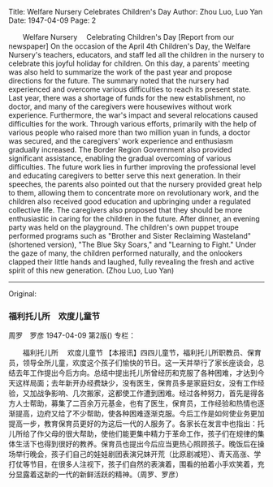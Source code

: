 Title: Welfare Nursery Celebrates Children's Day
Author: Zhou Luo, Luo Yan
Date: 1947-04-09
Page: 2

　　Welfare Nursery
  　Celebrating Children's Day
    [Report from our newspaper] On the occasion of the April 4th Children's Day, the Welfare Nursery's teachers, educators, and staff led all the children in the nursery to celebrate this joyful holiday for children. On this day, a parents' meeting was also held to summarize the work of the past year and propose directions for the future. The summary noted that the nursery had experienced and overcome various difficulties to reach its present state. Last year, there was a shortage of funds for the new establishment, no doctor, and many of the caregivers were housewives without work experience. Furthermore, the war's impact and several relocations caused difficulties for the work. Through various efforts, primarily with the help of various people who raised more than two million yuan in funds, a doctor was secured, and the caregivers' work experience and enthusiasm gradually increased. The Border Region Government also provided significant assistance, enabling the gradual overcoming of various difficulties. The future work lies in further improving the professional level and educating caregivers to better serve this next generation. In their speeches, the parents also pointed out that the nursery provided great help to them, allowing them to concentrate more on revolutionary work, and the children also received good education and upbringing under a regulated collective life. The caregivers also proposed that they should be more enthusiastic in caring for the children in the future. After dinner, an evening party was held on the playground. The children's own puppet troupe performed programs such as "Brother and Sister Reclaiming Wasteland" (shortened version), "The Blue Sky Soars," and "Learning to Fight." Under the gaze of many, the children performed naturally, and the onlookers clapped their little hands and laughed, fully revealing the fresh and active spirit of this new generation. (Zhou Luo, Luo Yan)



<hr /> 

Original: 


### 福利托儿所　欢度儿童节
周罗　罗彦
1947-04-09
第2版()
专栏：

　　福利托儿所
  　欢度儿童节
    【本报讯】四四儿童节，福利托儿所职教员、保育员，领导全所儿童，欢度这个孩子们愉快的节日。这一天并举行了家长座谈会，总结去年工作提出今后方向。总结中提出托儿所曾经历和克服了各种困难，才达到今天这样局面；去年新开办经费缺少，没有医生，保育员多是家庭妇女，没有工作经验，又加战争影响、几次搬家，这都使工作遭到困难。经过各种努力，首先是得各方人士帮助，募集了二百余万元基金，也有了医生，保育员，工作经验和热情也逐渐提高，边府又给了不少帮助，使各种困难逐渐克服。今后工作是如何使业务更加提高一步，教育保育员更好的为这后一代的人服务了。各家长在发言中也指出：托儿所给了作父母的很大帮助，使他们能更集中精力于革命工作，孩子们在规律的集体生活下也得到很好的教养。保育员也提出今后应当更热心照顾孩子。晚饭后在操场举行晚会，孩子们自己的娃娃剧团表演兄妹开荒（比原剧减短）、青天高涨、学打仗等节目，在很多人注视下，孩子们自然的表演着，围看的拍着小手欢笑着，充分显露着这新的一代的新鲜活跃的精神。（周罗、罗彦）
